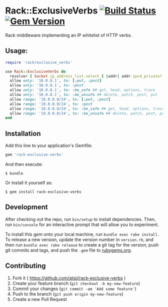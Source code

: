 # Rack::ExclusiveVerbs [![Build Status](https://travis-ci.org/atsjj/rack-exclusive-verbs.svg?branch=master)](https://travis-ci.org/atsjj/rack-exclusive-verbs) [![Gem Version](https://badge.fury.io/rb/rack-exclusive-verbs.svg)](http://badge.fury.io/rb/rack-exclusive-verbs)

Rack middleware implementing an IP whitelist of HTTP verbs.

## Usage:

```ruby
require 'rack/exclusive_verbs'

use Rack::ExclusiveVerbs do
  resolver { Socket.ip_address_list.select { |addr| addr.ipv4_private? }.collect(&:ip_address) } ## optional
  allow only: '10.0.0.1', to: [:put, :post]
  allow only: '10.0.0.1', to: :post
  allow only: '10.0.0.1', to: :be_safe ## get, head, options, trace
  allow only: '10.0.0.1', to: :be_unsafe ## delete, patch, post, put
  allow range: '10.0.0.0/24', to: [:put, :post]
  allow range: '10.0.0.0/24', to: :post
  allow range: '10.0.0.0/24', to: :be_safe ## get, head, options, trace
  allow range: '10.0.0.0/24', to: :be_unsafe ## delete, patch, post, put
end
```

## Installation

Add this line to your application's Gemfile:

```ruby
gem 'rack-exclusive-verbs'
```

And then execute:

    $ bundle

Or install it yourself as:

    $ gem install rack-exclusive-verbs

## Development

After checking out the repo, run `bin/setup` to install dependencies. Then, run `bin/console` for an interactive prompt that will allow you to experiment.

To install this gem onto your local machine, run `bundle exec rake install`. To release a new version, update the version number in `version.rb`, and then run `bundle exec rake release` to create a git tag for the version, push git commits and tags, and push the `.gem` file to [rubygems.org](https://rubygems.org).

## Contributing

1. Fork it ( https://github.com/atsjj/rack-exclusive-verbs )
2. Create your feature branch (`git checkout -b my-new-feature`)
3. Commit your changes (`git commit -am 'Add some feature'`)
4. Push to the branch (`git push origin my-new-feature`)
5. Create a new Pull Request
